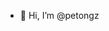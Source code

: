 - 👋 Hi, I’m @petongz

<!---
petongz/petongz is a ✨ special ✨ repository because its `README.md` (this file) appears on your GitHub profile.
You can click the Preview link to take a look at your changes.
--->
